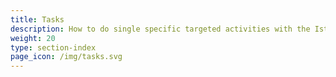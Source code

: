 ```yaml
---
title: Tasks
description: How to do single specific targeted activities with the Istio system.
weight: 20
type: section-index
page_icon: /img/tasks.svg
---
```

